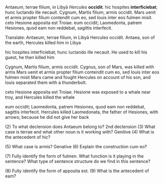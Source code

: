 Antaeum, terrae filium, in Libyā *Hercules*  **occidit**. hic hospites **interficiebat**; hunc luctando ille necauit. Cygnum, Martis filium, armis occidit. Mars uenit et armis propter filium contendit cum eo, sed Iouis inter eos fulmen misit. ceto Hesione apposita est Troiae. eum occidit; Laomedonta, patrem Hesiones, quod eam non reddebat, sagittis interfecit.

Translate: 
Antaeum, terrae filium, in Libyā Hercules occidit. 
Antaea, son of the earth, Hercules killed him in Libya

hic hospites interficiebat; hunc luctando ille necauit.
He used to kill his guest, he then killed him

 Cygnum, Martis filium, armis occidit.
Cygnus, son of Mars, was killed with arms
Mars uenit et armis propter filium contendit cum eo, sed Iouis inter eos fulmen misit
Mars came and fought Hercules on account of his son, and louis separated them with a thunderbolt.

ceto Hesione apposita est Troiae.
Hesione was exposed to a whale near troy, and Hercules killed the whale

 eum occidit; Laomedonta, patrem Hesiones, quod eam non reddebat, sagittis interfecit.
Hercules killed Laomedonata, the father of Hesiones, with arrows; because he did not give her back

(2) To what declension does Antaeum belong to?
2nd declension
(3) What case is terrae and what other noun is it working with?
Genitive
(4) What is the antecedent of hic?
 
 
(5) What case is armis?
Genative
(6) Explain the construction cum eo?
 
(7) Fully identify the form of fulmen. What function is it playing in the sentence? What type of sentence structure do we find in this sentence?
 
(8) Fully identify the form of apposita est.
(9) What is the antecedent of eam?



